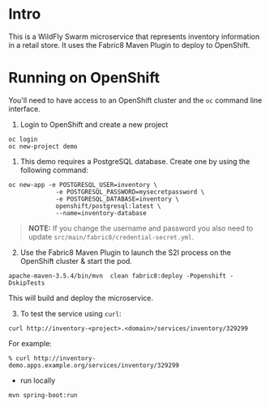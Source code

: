 # Intro

This is a WildFly Swarm microservice that represents inventory information in a retail store. It uses the Fabric8 Maven Plugin to deploy to OpenShift.

# Running on OpenShift

You'll need to have access to an OpenShift cluster and the `oc` command line interface.

1. Login to OpenShift and create a new project

```
oc login
oc new-project demo
```

1. This demo requires a PostgreSQL database. Create one by using the following command:

```
oc new-app -e POSTGRESQL_USER=inventory \
             -e POSTGRESQL_PASSWORD=mysecretpassword \
             -e POSTGRESQL_DATABASE=inventory \
             openshift/postgresql:latest \
             --name=inventory-database
```
> **NOTE:** If you change the username and password you also need to update `src/main/fabric8/credential-secret.yml`.

2. Use the Fabric8 Maven Plugin to launch the S2I process on the OpenShift cluster & start the pod.

```
apache-maven-3.5.4/bin/mvn  clean fabric8:deploy -Popenshift -DskipTests
```

This will build and deploy the microservice.

3. To test the service using `curl`:

```
curl http://inventory-<project>.<domain>/services/inventory/329299
```
For example:

```
% curl http://inventory-demo.apps.example.org/services/inventory/329299

```

*  run locally
```
mvn spring-boot:run
```